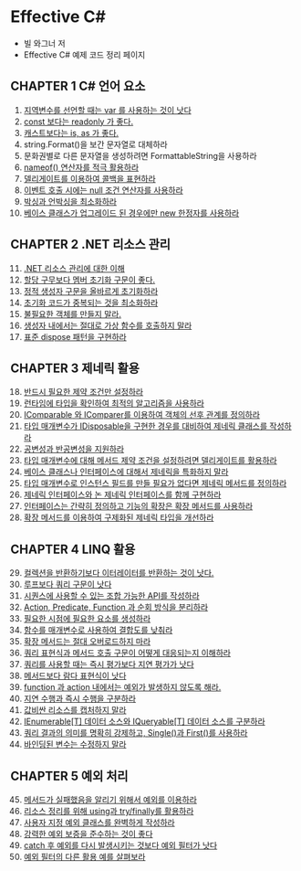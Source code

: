 # Effective C#

- 빌 와그너 저
- Effective C# 예제 코드 정리 페이지

## CHAPTER 1 C# 언어 요소
01. [지역변수를 선언할 때는 var 를 사용하는 것이 낫다](https://github.com/wlsvy/TIL/blob/master/Document/C%23/Effective%20CSharp/EffectiveCSharp/Item01.cs)
02. [const 보다는 readonly 가 좋다.](https://github.com/wlsvy/TIL/blob/master/Document/C%23/Effective%20CSharp/EffectiveCSharp/Item02.cs)
03. [캐스트보다는 is, as 가 좋다.](https://github.com/wlsvy/TIL/blob/master/Document/C%23/Effective%20CSharp/EffectiveCSharp/Item03.cs)
04. string.Format()을 보간 문자열로 대체하라                      
05. 문화권별로 다른 문자열을 생성하려면 FormattableString을 사용하라
06. [nameof() 연산자를 적극 활용하라](https://github.com/wlsvy/TIL/blob/master/Document/C%23/Effective%20CSharp/EffectiveCSharp/Item06.cs)
07. [델리게이트를 이용하여 콜백을 표현하라](https://github.com/wlsvy/TIL/blob/master/Document/C%23/Effective%20CSharp/EffectiveCSharp/Item07.cs)
08. [이벤트 호출 시에는 null 조건 연산자를 사용하라](https://github.com/wlsvy/TIL/blob/master/Document/C%23/Effective%20CSharp/EffectiveCSharp/Item08.cs)
09. [박싱과 언박싱을 최소화하라](https://github.com/wlsvy/TIL/blob/master/Document/C%23/Effective%20CSharp/EffectiveCSharp/Item09.cs)
10. [베이스 클래스가 업그레이드 된 경우에만 new 한정자를 사용하라](https://github.com/wlsvy/TIL/blob/master/Document/C%23/Effective%20CSharp/EffectiveCSharp/Item10.cs)
 
## CHAPTER 2 .NET 리소스 관리
11. [.NET 리소스 관리에 대한 이해](https://github.com/wlsvy/TIL/blob/master/Document/C%23/Effective%20CSharp/EffectiveCSharp/Item11.cs)
12. [할당 구무보다 멤버 초기화 구문이 좋다.](https://github.com/wlsvy/TIL/blob/master/Document/C%23/Effective%20CSharp/EffectiveCSharp/Item12.cs)
13. [정적 생성자 구문을 올바르게 초기화하라](https://github.com/wlsvy/TIL/blob/master/Document/C%23/Effective%20CSharp/EffectiveCSharp/Item13.cs)
14. [초기화 코드가 중복되는 것을 최소화하라](https://github.com/wlsvy/TIL/blob/master/Document/C%23/Effective%20CSharp/EffectiveCSharp/Item14.cs)
15. [불필요한 객체를 만들지 말라.](https://github.com/wlsvy/TIL/blob/master/Document/C%23/Effective%20CSharp/EffectiveCSharp/Item15.cs)
16. [생성자 내에서는 절대로 가상 함수를 호출하지 말라](https://github.com/wlsvy/TIL/blob/master/Document/C%23/Effective%20CSharp/EffectiveCSharp/Item16.cs)
17. [표준 dispose 패턴을 구현하라](https://github.com/wlsvy/TIL/blob/master/Document/C%23/Effective%20CSharp/EffectiveCSharp/Item17.cs)
 
## CHAPTER 3 제네릭 활용
18. [반드시 필요한 제약 조건만 설정하라](https://github.com/wlsvy/TIL/blob/master/Document/C%23/Effective%20CSharp/EffectiveCSharp/Item18.cs)
19. [런타임에 타입을 확인하여 최적의 알고리즘을 사용하라](https://github.com/wlsvy/TIL/blob/master/Document/C%23/Effective%20CSharp/EffectiveCSharp/Item19.cs)
20. [IComparable<T> 와 IComparer<T>를 이용하여 객체의 선후 관계를 정의하라](https://github.com/wlsvy/TIL/blob/master/Document/C%23/Effective%20CSharp/EffectiveCSharp/Item20.cs)
21. [타입 매개변수가 IDisposable을 구현한 경우를 대비하여 제네릭 클래스를 작성하라](https://github.com/wlsvy/TIL/blob/master/Document/C%23/Effective%20CSharp/EffectiveCSharp/Item21.cs)
22. [공변성과 반공변성을 지원하라](https://github.com/wlsvy/TIL/blob/master/Document/C%23/Effective%20CSharp/EffectiveCSharp/Item22.cs)
23. [타입 매개변수에 대해 메서드 제약 조건을 설정하려면 델리게이트를 활용하라](https://github.com/wlsvy/TIL/blob/master/Document/C%23/Effective%20CSharp/EffectiveCSharp/Item23.cs)
24. [베이스 클래스나 인터페이스에 대해서 제네릭을 특화하지 말라](https://github.com/wlsvy/TIL/blob/master/Document/C%23/Effective%20CSharp/EffectiveCSharp/Item24.cs)
25. [타입 매개변수로 인스턴스 필드를 만들 필요가 없다면 제네릭 메서드를 정의하라](https://github.com/wlsvy/TIL/blob/master/Document/C%23/Effective%20CSharp/EffectiveCSharp/Item25.cs)
26. [제네릭 인터페이스와 논 제네릭 인터페이스를 함께 구현하라](https://github.com/wlsvy/TIL/blob/master/Document/C%23/Effective%20CSharp/EffectiveCSharp/Item26.cs)
27. [인터페이스는 간략히 정의하고 기능의 확장은 확장 메서드를 사용하라](https://github.com/wlsvy/TIL/blob/master/Document/C%23/Effective%20CSharp/EffectiveCSharp/Item27.cs)
28. [확장 메서드를 이용하여 구제화된 제네릭 타입을 개선하라](https://github.com/wlsvy/TIL/blob/master/Document/C%23/Effective%20CSharp/EffectiveCSharp/Item28.cs)
 
## CHAPTER 4 LINQ 활용
29. [컬렉션을 반환하기보다 이터레이터를 반환하는 것이 낫다.](https://github.com/wlsvy/TIL/blob/master/Document/C%23/Effective%20CSharp/EffectiveCSharp/Item29.cs)
30. [루프보다 쿼리 구문이 낫다](https://github.com/wlsvy/TIL/blob/master/Document/C%23/Effective%20CSharp/EffectiveCSharp/Item30.cs)
31. [시퀀스에 사용할 수 있는 조합 가능한 API를 작성하라](https://github.com/wlsvy/TIL/blob/master/Document/C%23/Effective%20CSharp/EffectiveCSharp/Item31.cs)
32. [Action, Predicate, Function 과 순회 방식을 분리하라](https://github.com/wlsvy/TIL/blob/master/Document/C%23/Effective%20CSharp/EffectiveCSharp/Item32.cs)
33. [필요한 시점에 필요한 요소를 생성하라](https://github.com/wlsvy/TIL/blob/master/Document/C%23/Effective%20CSharp/EffectiveCSharp/Item33.cs)
34. [함수를 매개변수로 사용하여 결합도를 낮춰라](https://github.com/wlsvy/TIL/blob/master/Document/C%23/Effective%20CSharp/EffectiveCSharp/Item34.cs)
35. [확장 메서드는 절대 오버로드하지 마라](https://github.com/wlsvy/TIL/blob/master/Document/C%23/Effective%20CSharp/EffectiveCSharp/Item35.cs)
36. [쿼리 표현식과 메서드 호출 구문이 어떻게 대응되는지 이해하라](https://github.com/wlsvy/TIL/blob/master/Document/C%23/Effective%20CSharp/EffectiveCSharp/Item36.cs)
37. [쿼리를 사용할 때는 즉시 평가보다 지연 평가가 낫다](https://github.com/wlsvy/TIL/blob/master/Document/C%23/Effective%20CSharp/EffectiveCSharp/Item37.cs)
38. [메서드보다 람다 표현식이 낫다](https://github.com/wlsvy/TIL/blob/master/Document/C%23/Effective%20CSharp/EffectiveCSharp/Item38.cs)
39. [function 과 action 내에서는 예외가 발생하지 않도록 해라.](https://github.com/wlsvy/TIL/blob/master/Document/C%23/Effective%20CSharp/EffectiveCSharp/Item39.cs)
40. [지연 수행과 즉시 수행을 구분하라](https://github.com/wlsvy/TIL/blob/master/Document/C%23/Effective%20CSharp/EffectiveCSharp/Item40.cs)
41. [값비싼 리소스를 캡처하지 말라](https://github.com/wlsvy/TIL/blob/master/Document/C%23/Effective%20CSharp/EffectiveCSharp/Item41.cs)
42. [IEnumerable[T] 데이터 소스와 IQueryable[T] 데이터 소스를 구분하라](https://github.com/wlsvy/TIL/blob/master/Document/C%23/Effective%20CSharp/EffectiveCSharp/Item42.cs)
43. [쿼리 결과의 의미를 명확히 강제하고, Single()과 First()를 사용하라](https://github.com/wlsvy/TIL/blob/master/Document/C%23/Effective%20CSharp/EffectiveCSharp/Item43.cs)
44. [바인딩된 변수는 수정하지 말라](https://github.com/wlsvy/TIL/blob/master/Document/C%23/Effective%20CSharp/EffectiveCSharp/Item44.cs)
 
## CHAPTER 5 예외 처리
45. [메서드가 실패했음을 알리기 위해서 예외를 이용하라](https://github.com/wlsvy/TIL/blob/master/Document/C%23/Effective%20CSharp/EffectiveCSharp/Item45.cs)
46. [리소스 정리를 위해 using과 try/finally를 활용하라](https://github.com/wlsvy/TIL/blob/master/Document/C%23/Effective%20CSharp/EffectiveCSharp/Item46.cs)
47. [사용자 지정 예외 클래스를 완벽하게 작성하라](https://github.com/wlsvy/TIL/blob/master/Document/C%23/Effective%20CSharp/EffectiveCSharp/Item47.cs)
48. [강력한 예외 보증을 준수하는 것이 좋다](https://github.com/wlsvy/TIL/blob/master/Document/C%23/Effective%20CSharp/EffectiveCSharp/Item48.cs)
49. [catch 후 예외를 다시 발생시키는 것보다 예외 필터가 낫다](https://github.com/wlsvy/TIL/blob/master/Document/C%23/Effective%20CSharp/EffectiveCSharp/Item49.cs)
50. [예외 필터의 다른 활용 예를 살펴보라](https://github.com/wlsvy/TIL/blob/master/Document/C%23/Effective%20CSharp/EffectiveCSharp/Item50.cs)
